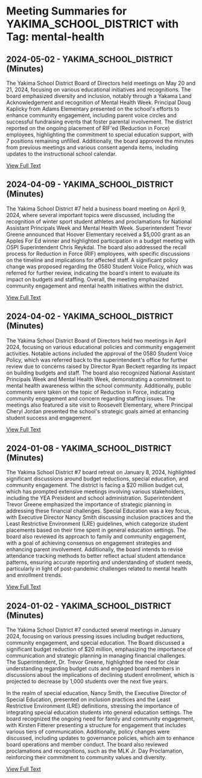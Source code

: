 # Meeting Summaries for YAKIMA_SCHOOL_DISTRICT with Tag: mental-health

## 2024-05-02 - YAKIMA_SCHOOL_DISTRICT (Minutes)

The Yakima School District Board of Directors held meetings on May 20 and 21, 2024, focusing on various educational initiatives and recognitions. The board emphasized diversity and inclusion, notably through a Yakama Land Acknowledgement and recognition of Mental Health Week. Principal Doug Kaplicky from Adams Elementary presented on the school's efforts to enhance community engagement, including parent voice circles and successful fundraising events that foster parental involvement. The district reported on the ongoing placement of RIF'ed (Reduction in Force) employees, highlighting the commitment to special education support, with 7 positions remaining unfilled. Additionally, the board approved the minutes from previous meetings and various consent agenda items, including updates to the instructional school calendar.

[View Full Text](https://raw.githubusercontent.com/VoronoiPerspectives/WashingtonStateSchoolBoardExplorer/refs/heads/main/data/countries/usa/states/wa/counties/yakima/school_boards/yakima_school_district/2024/processed/2024-05-02-actionletterformaymeeting-minutes.txt)

## 2024-04-09 - YAKIMA_SCHOOL_DISTRICT (Minutes)

The Yakima School District #7 held a business board meeting on April 9, 2024, where several important topics were discussed, including the recognition of winter sport student athletes and proclamations for National Assistant Principals Week and Mental Health Week. Superintendent Trevor Greene announced that Hoover Elementary received a $5,000 grant as an Apples For Ed winner and highlighted participation in a budget meeting with OSPI Superintendent Chris Reykdal. The board also addressed the recall process for Reduction in Force (RIF) employees, with specific discussions on the timeline and implications for affected staff. A significant policy change was proposed regarding the 0580 Student Voice Policy, which was referred for further review, indicating the board's intent to evaluate its impact on budgets and staffing. Overall, the meeting emphasized community engagement and mental health initiatives within the district.

[View Full Text](https://raw.githubusercontent.com/VoronoiPerspectives/WashingtonStateSchoolBoardExplorer/refs/heads/main/data/countries/usa/states/wa/counties/yakima/school_boards/yakima_school_district/2024/processed/2024-04-09-minutes.txt)

## 2024-04-02 - YAKIMA_SCHOOL_DISTRICT (Minutes)

The Yakima School District Board of Directors held two meetings in April 2024, focusing on various educational policies and community engagement activities. Notable actions included the approval of the 0580 Student Voice Policy, which was referred back to the superintendent's office for further review due to concerns raised by Director Ryan Beckett regarding its impact on building budgets and staff. The board also recognized National Assistant Principals Week and Mental Health Week, demonstrating a commitment to mental health awareness within the school community. Additionally, public comments were taken on the topic of Reduction in Force, indicating community engagement and concern regarding staffing issues. The meetings also featured a site visit to Roosevelt Elementary, where Principal Cheryl Jordan presented the school's strategic goals aimed at enhancing student success and engagement.

[View Full Text](https://raw.githubusercontent.com/VoronoiPerspectives/WashingtonStateSchoolBoardExplorer/refs/heads/main/data/countries/usa/states/wa/counties/yakima/school_boards/yakima_school_district/2024/processed/2024-04-02-actionletterforaprilmeeting-minutes.txt)

## 2024-01-08 - YAKIMA_SCHOOL_DISTRICT (Minutes)

The Yakima School District #7 board retreat on January 8, 2024, highlighted significant discussions around budget reductions, special education, and community engagement. The district is facing a $20 million budget cut, which has prompted extensive meetings involving various stakeholders, including the YEA President and school administration. Superintendent Trevor Greene emphasized the importance of strategic planning in addressing these financial challenges. Special Education was a key focus, with Executive Director Nancy Smith discussing inclusion practices and the Least Restrictive Environment (LRE) guidelines, which categorize student placements based on their time spent in general education settings. The board also reviewed its approach to family and community engagement, with a goal of achieving consensus on engagement strategies and enhancing parent involvement. Additionally, the board intends to revise attendance tracking methods to better reflect actual student attendance patterns, ensuring accurate reporting and understanding of student needs, particularly in light of post-pandemic challenges related to mental health and enrollment trends.

[View Full Text](https://raw.githubusercontent.com/VoronoiPerspectives/WashingtonStateSchoolBoardExplorer/refs/heads/main/data/countries/usa/states/wa/counties/yakima/school_boards/yakima_school_district/2024/processed/2024-01-08-minutes.txt)

## 2024-01-02 - YAKIMA_SCHOOL_DISTRICT (Minutes)

The Yakima School District #7 conducted several meetings in January 2024, focusing on various pressing issues including budget reductions, community engagement, and special education. The Board discussed a significant budget reduction of $20 million, emphasizing the importance of communication and strategic planning in managing financial challenges. The Superintendent, Dr. Trevor Greene, highlighted the need for clear understanding regarding budget cuts and engaged board members in discussions about the implications of declining student enrollment, which is projected to decrease by 1,000 students over the next five years. 

In the realm of special education, Nancy Smith, the Executive Director of Special Education, presented on inclusion practices and the Least Restrictive Environment (LRE) definitions, stressing the importance of integrating special education students into general education settings. The board recognized the ongoing need for family and community engagement, with Kirsten Fitterer presenting a structure for engagement that includes various tiers of communication. Additionally, policy changes were discussed, including updates to governance policies, which aim to enhance board operations and member conduct. The board also reviewed proclamations and recognitions, such as the MLK Jr. Day Proclamation, reinforcing their commitment to community values and diversity.

[View Full Text](https://raw.githubusercontent.com/VoronoiPerspectives/WashingtonStateSchoolBoardExplorer/refs/heads/main/data/countries/usa/states/wa/counties/yakima/school_boards/yakima_school_district/2024/processed/2024-01-02-actionletterforjanmeeting-minutes.txt)

